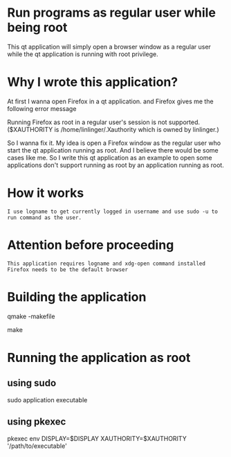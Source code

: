 # Run programs as regular user while being root

This qt application will simply  open a browser window as a regular user while the qt application is running with root privilege.


# Why I wrote this application?
At first I wanna open Firefox in a qt application. and Firefox gives me the following error message

Running Firefox as root in a regular user's session is not supported.  ($XAUTHORITY is /home/linlinger/.Xauthority which is owned by linlinger.)

So I wanna fix it. My idea is open a Firefox window as the regular user who start the qt application running as root. And I believe there would be  some cases like me. So I write this qt application as an example to open some applications don't support running as root by an application running as root.

# How it works
	I use logname to get currently logged in username and use sudo -u to run command as the user.

# Attention before proceeding
	This application requires logname and xdg-open command installed
	Firefox needs to be the default browser

# Building the application
qmake -makefile

make

# Running the application as root

## using sudo

sudo application executable

## using pkexec
pkexec env DISPLAY=$DISPLAY XAUTHORITY=\$XAUTHORITY  '/path/to/executable'

